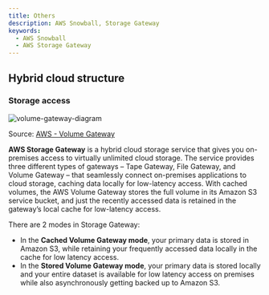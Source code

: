 ```yaml
---
title: Others
description: AWS Snowball, Storage Gateway
keywords:
  - AWS Snowball 
  - AWS Storage Gateway
---
```



## Hybrid cloud structure 

### Storage access

![volume-gateway-diagram](/img/aws/networking/others/volume-gateway-diagram.png)

Source: [AWS - Volume Gateway](https://aws.amazon.com/storagegateway/volume/)


**AWS Storage Gateway** is a hybrid cloud storage service that gives you on-premises access to virtually unlimited cloud storage. The service provides three different types of gateways – Tape Gateway, File Gateway, and Volume Gateway – that seamlessly connect on-premises applications to cloud storage, caching data locally for low-latency access. With cached volumes, the AWS Volume Gateway stores the full volume in its Amazon S3 service bucket, and just the recently accessed data is retained in the gateway’s local cache for low-latency access.

There are 2 modes in Storage Gateway: 
- In the **Cached Volume Gateway mode**, your primary data is stored in Amazon S3, while retaining your frequently accessed data locally in the cache for low latency access.
- In the **Stored Volume Gateway mode**, your primary data is stored locally and your entire dataset is available for low latency access on premises while also asynchronously getting backed up to Amazon S3. 
